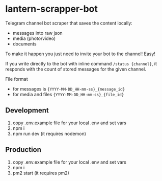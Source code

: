 # lantern-scrapper-bot

Telegram channel bot scraper that saves the content locally:
- messages into raw json
- media (photo/video)
- documents

To make it happen you just need to invite your bot to the channel! Easy!

If you write directly to the bot with inline command `/status {channel}`,
it responds with the count of stored messages for the given channel.

File format
- for messages is `{YYYY-MM-DD_HH-mm-ss}_{message_id}`
- for media and files `{YYYY-MM-DD_HH-mm-ss}_{file_id}`

## Development

1. copy .env.example file for your local .env and set vars
2. npm i
3. npm run dev (it requires nodemon)

## Production

1. copy .env.example file for your local .env and set vars
2. npm i
3. pm2 start (it requires pm2)

